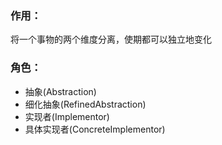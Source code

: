 ### 作用：
将一个事物的两个维度分离，使期都可以独立地变化 


### 角色：
* 抽象(Abstraction)
* 细化抽象(RefinedAbstraction)
* 实现者(Implementor)
* 具体实现者(ConcreteImplementor)